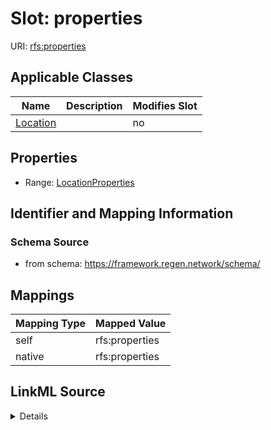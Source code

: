 

# Slot: properties



URI: [rfs:properties](https://framework.regen.network/schema/properties)



<!-- no inheritance hierarchy -->





## Applicable Classes

| Name | Description | Modifies Slot |
| --- | --- | --- |
| [Location](Location.md) |  |  no  |







## Properties

* Range: [LocationProperties](LocationProperties.md)





## Identifier and Mapping Information







### Schema Source


* from schema: https://framework.regen.network/schema/




## Mappings

| Mapping Type | Mapped Value |
| ---  | ---  |
| self | rfs:properties |
| native | rfs:properties |




## LinkML Source

<details>
```yaml
name: properties
from_schema: https://framework.regen.network/schema/
rank: 1000
alias: properties
owner: Location
domain_of:
- Location
range: LocationProperties

```
</details>